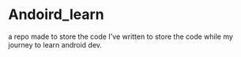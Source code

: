 # Andoird_learn
a repo made to store the code I've written to store the code while my journey to learn android dev.

